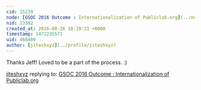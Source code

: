 ```yaml
---
cid: 15239
node: [GSOC 2016 Outcome : Internationalization of Publiclab.org](../notes/jiteshxyz/08-22-2016/gsoc-2016-outcome-internationalization-of-publiclab-org)
nid: 13382
created_at: 2016-08-26 18:19:31 +0000
timestamp: 1472235571
uid: 468400
author: [jiteshxyz](../profile/jiteshxyz)
---
```


Thanks Jeff! Loved to be a part of the process. :)

[jiteshxyz](../profile/jiteshxyz) replying to: [GSOC 2016 Outcome : Internationalization of Publiclab.org](../notes/jiteshxyz/08-22-2016/gsoc-2016-outcome-internationalization-of-publiclab-org)

